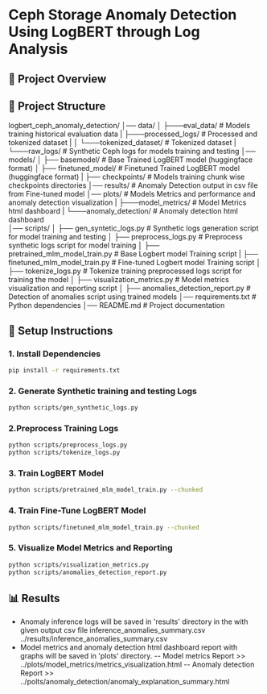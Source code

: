 # Ceph Storage Anomaly Detection Using LogBERT through Log Analysis

## 📌 Project Overview




## 📂 Project Structure
logbert_ceph_anomaly_detection/
│── data/
│       ├───eval_data/                          # Models training historical evaluation data 
|       ├───processed_logs/                     # Processed and tokenized dataset 
|       │   └───tokenized_dataset/              # Tokenized dataset 
|       └───raw_logs/                           # Synthetic Ceph logs for models training and testing 
│── models/
│       ├── basemodel/                          # Base Trained LogBERT model (huggingface format)
│       ├── finetuned_model/                    # Finetuned Trained LogBERT model (huggingface format)
|       ├── checkpoints/                        # Models training chunk wise checkpoints directories
│── results/                                    # Anomaly Detection output in csv file from Fine-tuned model
│── plots/                                      # Models Metrics and performance and anomaly detection visualization 
|       ├───model_metrics/                      # Model Metrics html dashboard
|       └───anomaly_detection/                  # Anomaly detection html dashboard             
│── scripts/
│       ├── gen_syntetic_logs.py                # Synthetic logs generation script for model training and testing
│       ├── preprocess_logs.py                  # Preprocess synthetic logs script for model training 
│       ├── pretrained_mlm_model_train.py       # Base Logbert model Training script
|       ├── finetuned_mlm_model_train.py        # Fine-tuned Logbert model Training script
│       ├── tokenize_logs.py                    # Tokenize training preprocessed logs script for training the model
│       ├── visualization_metrics.py            # Model metrics visualization and reporting script
│       ├── anomalies_detection_report.py       # Detection of anomalies script using trained models
│── requirements.txt                            # Python dependencies
│── README.md                                   # Project documentation

## 🚀 Setup Instructions

### 1. Install Dependencies
```sh
pip install -r requirements.txt
```
### 2.  Generate Synthetic training and testing Logs
```sh
python scripts/gen_synthetic_logs.py
```
### 2.Preprocess Training Logs
```sh
python scripts/preprocess_logs.py
python scripts/tokenize_logs.py
```
### 3. Train LogBERT Model
```sh
python scripts/pretrained_mlm_model_train.py --chunked
```
### 4. Train Fine-Tune LogBERT Model
```sh
python scripts/finetuned_mlm_model_train.py --chunked
```
### 5. Visualize Model Metrics and Reporting
```sh
python scripts/visualization_metrics.py
python scripts/anomalies_detection_report.py 
```
## 📊 Results
- Anomaly inference logs will be saved in 'results' directory in the with given output csv file inference_anomalies_summary.csv ../results/inference_anomalies_summary.csv
- Model metrics and anomaly detection html dashboard report with graphs will be saved in 'plots' directory. 
-- Model metrics Report >> ../plots/model_metrics/metrics_visualization.html
-- Anomaly detection Report >> ../polts/anomaly_detection/anomaly_explanation_summary.html



